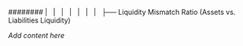 ######## |   |   |   |   |   |   |   ├── Liquidity Mismatch Ratio (Assets vs. Liabilities Liquidity)

*Add content here*